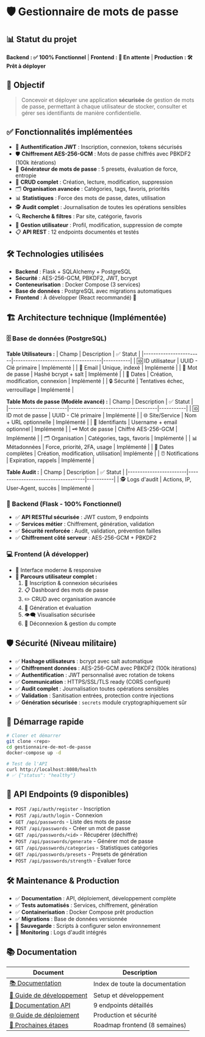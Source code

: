 # 🛡️ Gestionnaire de mots de passe

## 📊 Statut du projet
**Backend : ✅ 100% Fonctionnel** | **Frontend : 🚧 En attente** | **Production : 🛠️ Prêt à déployer**

## 🎯 Objectif
> Concevoir et déployer une application **sécurisée** de gestion de mots de passe, permettant à chaque utilisateur de stocker, consulter et gérer ses identifiants de manière confidentielle.

## ✅ Fonctionnalités implémentées
- 🔐 **Authentification JWT** : Inscription, connexion, tokens sécurisés
- 🛡️ **Chiffrement AES-256-GCM** : Mots de passe chiffrés avec PBKDF2 (100k itérations)
- 🎲 **Générateur de mots de passe** : 5 presets, évaluation de force, entropie
- 📝 **CRUD complet** : Création, lecture, modification, suppression
- 🗂️ **Organisation avancée** : Catégories, tags, favoris, priorités
- 📊 **Statistiques** : Force des mots de passe, dates, utilisation
- 🕵️ **Audit complet** : Journalisation de toutes les opérations sensibles
- 🔍 **Recherche & filtres** : Par site, catégorie, favoris
- 👤 **Gestion utilisateur** : Profil, modification, suppression de compte
- 📋 **API REST** : 12 endpoints documentés et testés

## 🛠️ Technologies utilisées
- **Backend** : Flask + SQLAlchemy + PostgreSQL
- **Sécurité** : AES-256-GCM, PBKDF2, JWT, bcrypt
- **Conteneurisation** : Docker Compose (3 services)
- **Base de données** : PostgreSQL avec migrations automatiques
- **Frontend** : À développer (React recommandé) 🎨

## 🏗️ Architecture technique (Implémentée)

### 🗄️ Base de données (PostgreSQL)

**Table Utilisateurs :**
| Champ                  | Description                        | ✅ Statut |
|------------------------|------------------------------------|-----------|
| 🆔 ID utilisateur      | UUID - Clé primaire                | Implémenté |
| 📧 Email               | Unique, indexé                     | Implémenté |
| 🔑 Mot de passe        | Hashé bcrypt + salt                | Implémenté |
| 📅 Dates               | Création, modification, connexion   | Implémenté |
| 🔒 Sécurité            | Tentatives échec, verrouillage     | Implémenté |

**Table Mots de passe (Modèle avancé) :**
| Champ                  | Description                        | ✅ Statut |
|------------------------|------------------------------------|-----------|
| 🆔 ID mot de passe     | UUID - Clé primaire                | Implémenté |
| 🌐 Site/Service        | Nom + URL optionnelle              | Implémenté |
| 👤 Identifiants        | Username + email optionnel         | Implémenté |
| 🗝️ Mot de passe        | Chiffré AES-256-GCM                | Implémenté |
| 🗂️ Organisation        | Catégories, tags, favoris          | Implémenté |
| 📊 Métadonnées         | Force, priorité, 2FA, usage       | Implémenté |
| 📅 Dates complètes     | Création, modification, utilisation| Implémenté |
| ⏰ Notifications       | Expiration, rappels                | Implémenté |

**Table Audit :**
| Champ                  | Description                        | ✅ Statut |
|------------------------|------------------------------------|-----------|
| 🕵️ Logs d'audit       | Actions, IP, User-Agent, succès    | Implémenté |

### 🔗 Backend (Flask - 100% Fonctionnel)
- ✅ **API RESTful sécurisée** : JWT custom, 9 endpoints
- ✅ **Services métier** : Chiffrement, génération, validation
- ✅ **Sécurité renforcée** : Audit, validation, prévention failles
- ✅ **Chiffrement côté serveur** : AES-256-GCM + PBKDF2

### 💻 Frontend (À développer)
- 🚧 Interface moderne & responsive
- 🎨 **Parcours utilisateur complet :**
    1. 🔏 Inscription & connexion sécurisées
    2. 📋 Dashboard des mots de passe
    3. ✏️ CRUD avec organisation avancée
    4. 🎲 Génération et évaluation
    5. 👁️‍🗨️ Visualisation sécurisée
    6. 🚪 Déconnexion & gestion du compte

## 🛡️ Sécurité (Niveau militaire)
- ✅ **Hashage utilisateurs** : bcrypt avec salt automatique
- ✅ **Chiffrement données** : AES-256-GCM avec PBKDF2 (100k itérations)
- ✅ **Authentification** : JWT personnalisé avec rotation de tokens
- ✅ **Communication** : HTTPS/SSL/TLS ready (CORS configuré)
- ✅ **Audit complet** : Journalisation toutes opérations sensibles
- ✅ **Validation** : Sanitisation entrées, protection contre injections
- ✅ **Génération sécurisée** : `secrets` module cryptographiquement sûr

## 🚀 Démarrage rapide
```bash
# Cloner et démarrer
git clone <repo>
cd gestionnaire-de-mot-de-passe
docker-compose up -d

# Test de l'API
curl http://localhost:8080/health
# ✅ {"status": "healthy"}
```

## 📡 API Endpoints (9 disponibles)
- `POST /api/auth/register` - Inscription
- `POST /api/auth/login` - Connexion
- `GET /api/passwords` - Liste des mots de passe
- `POST /api/passwords` - Créer un mot de passe
- `GET /api/passwords/<id>` - Récupérer (déchiffré)
- `POST /api/passwords/generate` - Générer mot de passe
- `GET /api/passwords/categories` - Statistiques catégories
- `GET /api/passwords/presets` - Presets de génération
- `POST /api/passwords/strength` - Évaluer force

## 🛠️ Maintenance & Production
- ✅ **Documentation** : API, déploiement, développement complète
- ✅ **Tests automatisés** : Services, chiffrement, génération
- ✅ **Containerisation** : Docker Compose prêt production
- ✅ **Migrations** : Base de données versionnée
- 🔄 **Sauvegarde** : Scripts à configurer selon environnement
- 🔔 **Monitoring** : Logs d'audit intégrés

## 📚 Documentation

| Document | Description |
|----------|-------------|
| [📚 Documentation](/docs) | Index de toute la documentation |
| [🚀 Guide de développement](/docs/DEVELOPMENT.md) | Setup et développement |
| [📡 Documentation API](/docs/API-DOCUMENTATION.md) | 9 endpoints détaillés |
| [🌐 Guide de déploiement](/docs/DEPLOYMENT-GUIDE.md) | Production et sécurité |
| [🎯 Prochaines étapes](/docs/NEXT-STEPS.md) | Roadmap frontend (8 semaines) |